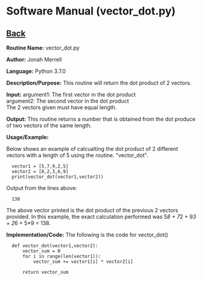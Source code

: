# Software Manual (vector_dot.py)

## [Back](../)

**Routine Name:**           vector_dot.py

**Author:** Jonah Merrell

**Language:** Python 3.7.0

**Description/Purpose:** This routine will return the dot product of 2 vectors.

**Input:** argument1: The first vector in the dot product<br>
		   argument2: The second vector in the dot product<br>
		   The 2 vectors given must have equal length.

**Output:** This routine returns a number that is obtained from the dot produce of two vectors of the same length.

**Usage/Example:**

Below shows an example of calcualting the dot product of 2 different vectors with a length of 5 using the routine.
 "vector_dot".

      vector1 = [5,7,9,2,5]
      vector2 = [8,2,3,6,9]
      print(vector_dot(vector1,vector2))

Output from the lines above:

      138

The above vector printed is the dot product of the previous 2 vectors provided. In this example, the exact
calculation performed was 5*8 + 7*2 + 9*3 + 2*6 + 5*9 = 138.


**Implementation/Code:** The following is the code for vector_dot()


      def vector_dot(vector1,vector2):
          vector_sum = 0
          for i in range(len(vector1)):
              vector_sum += vector1[i] * vector2[i]

          return vector_sum
